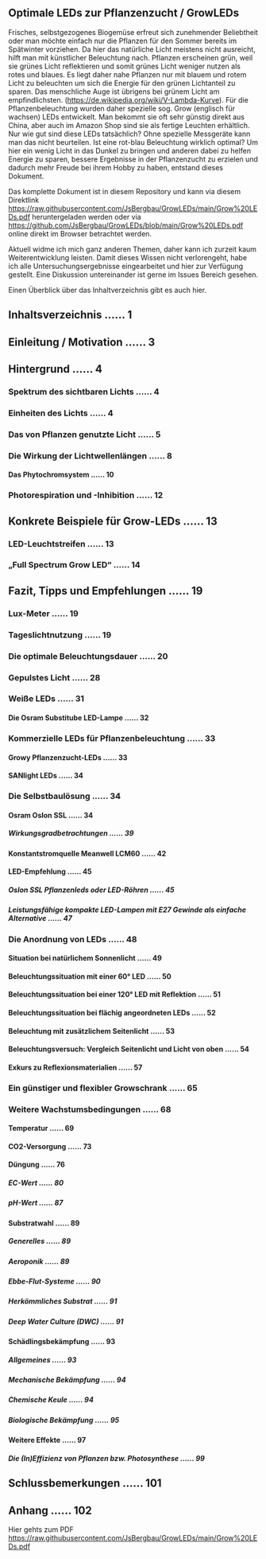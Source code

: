 ## Optimale LEDs zur Pflanzenzucht / GrowLEDs

Frisches, selbstgezogenes Biogemüse erfreut sich zunehmender Beliebtheit oder man möchte einfach nur die Pflanzen für den Sommer bereits im Spätwinter vorziehen. Da hier das natürliche Licht meistens nicht ausreicht, hilft man mit künstlicher Beleuchtung nach.
Pflanzen erscheinen grün, weil sie grünes Licht reflektieren und somit grünes Licht weniger nutzen als rotes und blaues. Es liegt daher nahe Pflanzen nur mit blauem und rotem Licht zu beleuchten um sich die Energie für den grünen Lichtanteil zu sparen. Das menschliche Auge ist übrigens bei grünem Licht am empfindlichsten. (https://de.wikipedia.org/wiki/V-Lambda-Kurve). 
Für die Pflanzenbeleuchtung wurden daher spezielle sog. Grow (englisch für wachsen) LEDs entwickelt. Man bekommt sie oft sehr günstig direkt aus China, aber auch im Amazon Shop sind sie als fertige Leuchten erhältlich.
Nur wie gut sind diese LEDs tatsächlich? Ohne spezielle Messgeräte kann man das nicht beurteilen. Ist eine rot-blau Beleuchtung wirklich optimal? Um hier ein wenig Licht in das Dunkel zu bringen und anderen dabei zu helfen Energie zu sparen, bessere Ergebnisse in der Pflanzenzucht zu erzielen und dadurch mehr Freude bei ihrem Hobby zu haben, entstand dieses Dokument. 

Das komplette Dokument ist in diesem Repository und kann via diesem Direktlink https://raw.githubusercontent.com/JsBergbau/GrowLEDs/main/Grow%20LEDs.pdf heruntergeladen werden oder via https://github.com/JsBergbau/GrowLEDs/blob/main/Grow%20LEDs.pdf online direkt im Browser betrachtet werden. 

Aktuell widme ich mich ganz anderen Themen, daher kann ich zurzeit kaum Weiterentwicklung leisten. Damit dieses Wissen nicht verlorengeht, habe ich alle Untersuchungsergebnisse eingearbeitet und hier zur Verfügung gestellt. Eine Diskussion untereinander ist gerne im Issues Bereich gesehen. 

Einen Überblick über das Inhaltverzeichnis gibt es auch hier.

## Inhaltsverzeichnis ...... 1
## Einleitung / Motivation ...... 3
##	Hintergrund ...... 4
###	Spektrum des sichtbaren Lichts ...... 4
###	Einheiten des Lichts ...... 4
###	Das von Pflanzen genutzte Licht ...... 5
###	Die Wirkung der Lichtwellenlängen ...... 8
####	Das Phytochromsystem ...... 10
###	Photorespiration und -Inhibition ...... 12
##	Konkrete Beispiele für Grow-LEDs ...... 13
###	LED-Leuchtstreifen ...... 13
###	„Full Spectrum Grow LED“ ...... 14
##	Fazit, Tipps und Empfehlungen ...... 19
###	Lux-Meter ...... 19
###	Tageslichtnutzung ...... 19
###	Die optimale Beleuchtungsdauer ...... 20
###	Gepulstes Licht ...... 28
###	Weiße LEDs ...... 31
####	Die Osram Substitube LED-Lampe ...... 32
###	Kommerzielle LEDs für Pflanzenbeleuchtung ...... 33
####	Growy Pflanzenzucht-LEDs ...... 33
####	SANlight LEDs ...... 34
###	Die Selbstbaulösung ...... 34
####	Osram Oslon SSL ...... 34
#####	Wirkungsgradbetrachtungen ...... 39
####	Konstantstromquelle Meanwell LCM60 ...... 42
####	LED-Empfehlung ...... 45
#####	Oslon SSL Pflanzenleds oder LED-Röhren ...... 45
#####	Leistungsfähige kompakte LED-Lampen mit E27 Gewinde als einfache Alternative ...... 47
###	Die Anordnung von LEDs ...... 48
####	Situation bei natürlichem Sonnenlicht ...... 49
####	Beleuchtungssituation mit einer 60° LED ...... 50
####	Beleuchtungssituation bei einer 120° LED mit Reflektion ...... 51
####	Beleuchtungssituation bei flächig angeordneten LEDs ...... 52
####	Beleuchtung mit zusätzlichem Seitenlicht ...... 53
####	Beleuchtungsversuch: Vergleich Seitenlicht und Licht von oben ...... 54
####	Exkurs zu Reflexionsmaterialien ...... 57
###	Ein günstiger und flexibler Growschrank ...... 65
###	Weitere Wachstumsbedingungen ...... 68
####	Temperatur ...... 69
####	CO2-Versorgung ...... 73
####	Düngung ...... 76
#####	EC-Wert ...... 80
#####	pH-Wert ...... 87
####	Substratwahl ...... 89
#####	Generelles ...... 89
#####	Aeroponik ...... 89
#####	Ebbe-Flut-Systeme ...... 90
#####	Herkömmliches Substrat ...... 91
#####	Deep Water Culture (DWC) ...... 91
####	Schädlingsbekämpfung ...... 93
#####	Allgemeines ...... 93
#####	Mechanische Bekämpfung ...... 94
#####	Chemische Keule ...... 94
#####	Biologische Bekämpfung ...... 95
####	Weitere Effekte ...... 97
#####	Die (In)Effizienz von Pflanzen bzw. Photosynthese ...... 99
##	Schlussbemerkungen ...... 101
##	Anhang ...... 102

Hier gehts zum PDF https://raw.githubusercontent.com/JsBergbau/GrowLEDs/main/Grow%20LEDs.pdf 
